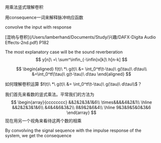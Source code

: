 

用乘法竖式理解卷积

用consequence一词来解释脉冲响应函数



convolve the input with response

[混响与卷积](/Users/lamberhand/Documents/Study/兴趣/DAFX-Digita Audio Effects-2nd.pdf) P182





The most explanatory case will be the sound reverberation 
$$
y[n]\ =\ \sum^\infin_{-\infin}x[k]\ h[n-k]
$$

$$
\begin{aligned}
f(t)\ *\ g(t)\ &= \int_0^tf(t-\tau)\ g(\tau)\ d\tau\\
&=\int_0^tf(\tau)\ g(t-\tau)\ d\tau
\end{aligned}
$$








如何理解卷积运算 $f(t)\ *\ g(t)\ &= \int_0^tf(t-\tau)\ g(\tau)\ d\tau\\$？



我们首先来看数的竖式乘法。平常我们的方法为
$$
\begin{array}{cccccccc}
&&2&2&3&1&6\\
\times&&&&4&2&1\\
\hline
&&2&2&3&1&6\\
&4&4&6&3&2\\
8&9&2&6&4\\
\hline
9&3&9&5&0&3&6
\end{array}
$$
现在用另一个视角来看待这两个数的相乘



By convolving the signal sequence with the impulse response of the system, we get the consequence





